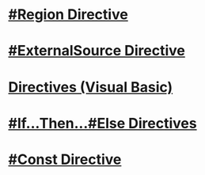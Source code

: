 # [#Region Directive](region-directive.md)
# [#ExternalSource Directive](externalsource-directive.md)
# [Directives (Visual Basic)](directives.md)
# [#If...Then...#Else Directives](if-then-else-directives.md)
# [#Const Directive](const-directive.md)
